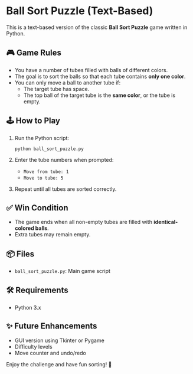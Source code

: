 # Ball Sort Puzzle (Text-Based)

This is a text-based version of the classic **Ball Sort Puzzle** game written in Python.

## 🎮 Game Rules

- You have a number of tubes filled with balls of different colors.
- The goal is to sort the balls so that each tube contains **only one color**.
- You can only move a ball to another tube if:
  - The target tube has space.
  - The top ball of the target tube is the **same color**, or the tube is empty.

## 🕹️ How to Play

1. Run the Python script:
   ```bash
   python ball_sort_puzzle.py
   ```

2. Enter the tube numbers when prompted:
   - `Move from tube: 1`
   - `Move to tube: 5`

3. Repeat until all tubes are sorted correctly.

## ✅ Win Condition

- The game ends when all non-empty tubes are filled with **identical-colored balls**.
- Extra tubes may remain empty.

## 📦 Files

- `ball_sort_puzzle.py`: Main game script

## 🛠️ Requirements

- Python 3.x

## ✨ Future Enhancements

- GUI version using Tkinter or Pygame
- Difficulty levels
- Move counter and undo/redo

Enjoy the challenge and have fun sorting! 🎉
